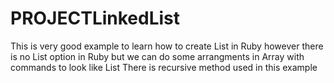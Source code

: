 # PROJECTLinkedList

This is very good example to learn how to create List in Ruby however there is no List option in Ruby but we can do some arrangments in Array with commands to look like List
There is recursive method used in this example
